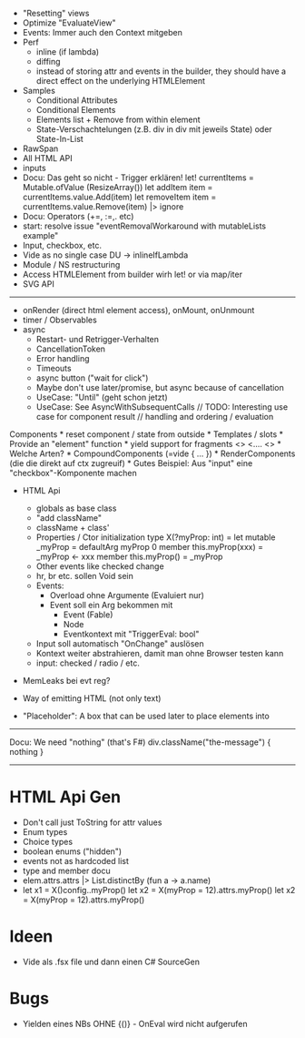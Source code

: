 
* "Resetting" views
* Optimize "EvaluateView"
* Events: Immer auch den Context mitgeben
* Perf
  * inline (if lambda)
  * diffing
  * instead of storing attr and events in the builder, they should have a direct effect on the underlying HTMLElement
* Samples
    * Conditional Attributes
    * Conditional Elements
    * Elements list + Remove from within element
    * State-Verschachtelungen (z.B. div in div mit jeweils State) oder State-In-List
* RawSpan
* All HTML API
* inputs
* Docu: Das geht so nicht - Trigger erklären!
        let! currentItems = Mutable.ofValue (ResizeArray())
        let addItem item = currentItems.value.Add(item)
        let removeItem item = currentItems.value.Remove(item) |> ignore
* Docu: Operators (+=, :=,. etc)        
* start: resolve issue "eventRemovalWorkaround with mutableLists example"
* Input, checkbox, etc.
* Vide as no single case DU -> inlineIfLambda
* Module / NS restructuring
* Access HTMLElement from builder wirh let! or via map/iter
* SVG API


----------------------------

* onRender (direct html element access), onMount, onUnmount
* timer / Observables
* async
    * Restart- und Retrigger-Verhalten
    * CancellationToken
    * Error handling
    * Timeouts
    * async button ("wait for click")
    * Maybe don't use later/promise, but async because of cancellation
    * UseCase: "Until" (geht schon jetzt)
    * UseCase: See AsyncWithSubsequentCalls
        // TODO: Interesting use case for component result
        // handling and ordering / evaluation

Components
    * reset component / state from outside
    * Templates / slots
    * Provide an "element" function
    * yield support for fragments
        <>
            <....
        <>
    * Welche Arten?
        * CompoundComponents (=vide { ... })
        * RenderComponents (die die direkt auf ctx zugreuif)
    * Gutes Beispiel: Aus "input" eine "checkbox"-Komponente machen

* HTML Api
    * globals as base class
    * "add className"
    * className + class'
    * Properties / Ctor initialization
        type X(?myProp: int) =
            let mutable _myProp = defaultArg myProp 0
            member this.myProp(xxx) = _myProp <- xxx
            member this.myProp() = _myProp
    * Other events like checked change
    * hr, br etc. sollen Void sein
    * Events:
        * Overload ohne Argumente (Evaluiert nur)
        * Event soll ein Arg bekommen mit
            - Event (Fable)
            - Node
            - Eventkontext mit "TriggerEval: bool"
    * Input soll automatisch "OnChange" auslösen
    * Kontext weiter abstrahieren, damit man ohne Browser testen kann
    * input: checked / radio / etc.

* MemLeaks bei evt reg?

* Way of emitting HTML (not only text)
* "Placeholder": A box that can be used later to place elements into

--------

Docu: We need "nothing" (that's F#)
    div.className("the-message") {
        nothing
    }


-----

# HTML Api Gen

* Don't call just ToString for attr values
* Enum types
* Choice types
* boolean enums ("hidden")
* events not as hardcoded list
* type and member docu
* elem.attrs.attrs |> List.distinctBy (fun a -> a.name)
*
    let x1 = X()config..myProp()
    let x2 = X(myProp = 12).attrs.myProp()
    let x2 = X(myProp = 12).attrs.myProp()

# Ideen

* Vide als .fsx file und dann einen C# SourceGen

# Bugs

* Yielden eines NBs OHNE {()} - OnEval wird nicht aufgerufen

